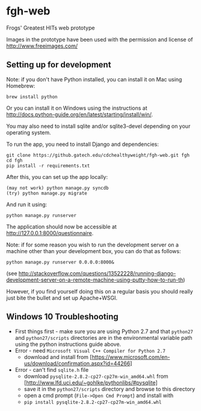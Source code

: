 # fgh-web
Frogs' Greatest HITs web prototype

Images in the prototype have been used with the permission and license of http://www.freeimages.com/

## Setting up for development

Note: if you don't have Python installed, you can install it on Mac using Homebrew:

    brew install python
Or you can install it on Windows using the instructions at http://docs.python-guide.org/en/latest/starting/install/win/.

You may also need to install sqlite and/or sqlite3-devel depending on your operating system.

To run the app, you need to install Django and dependencies:

    git clone https://github.gatech.edu/cdchealthyweight/fgh-web.git fgh
    cd fgh
    pip install -r requirements.txt

After this, you can set up the app locally:

    (may not work) python manage.py syncdb
    (try) python manage.py migrate

And run it using:

    python manage.py runserver
    
The application should now be accessible at http://127.0.0.1:8000/questionnaire.

Note: if for some reason you wish to run the development server on a machine other than your development box, you can do that as follows:

    python manage.py runserver 0.0.0.0:8000&
(see http://stackoverflow.com/questions/13522228/running-django-development-server-on-a-remote-machine-using-putty-how-to-run-th)

However, if you find yourself doing this on a regular basis you should really just bite the bullet and set up Apache+WSGI.

## Windows 10 Troubleshooting

* First things first - make sure you are using Python 2.7 and that `python27` and `python27/scripts` directories are in the environmental variable path using the python instructions guide above.
* Error - need `Microsoft Visual C++ Compiler for Python 2.7`
   * download and install from [https://www.microsoft.com/en-us/download/confirmation.aspx?id=44266]
* Error - can't find `sqlite.h` file
   * download `pysqlite-2.8.2-cp27-cp27m-win_amd64.whl` from [http://www.lfd.uci.edu/~gohlke/pythonlibs/#pysqlite]
   * save it in the `python27/scripts` directory and browse to this directory
   * open a cmd prompt (`File->Open Cmd Prompt`) and install with
   * `pip install pysqlite-2.8.2-cp27-cp27m-win_amd64.whl`

